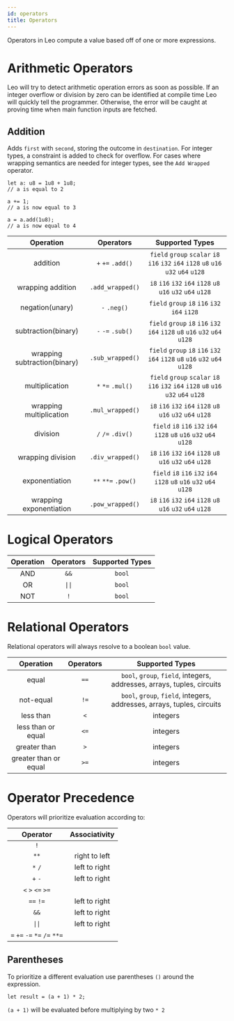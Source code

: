 ```yaml
---
id: operators
title: Operators
---
```


Operators in Leo compute a value based off of one or more expressions.

# Arithmetic Operators

Leo will try to detect arithmetic operation errors as soon as possible. 
If an integer overflow or division by zero can be identified at compile time Leo will quickly tell the programmer.
Otherwise, the error will be caught at proving time when main function inputs are fetched.

## Addition

Adds `first` with `second`, storing the outcome in `destination`.
For integer types, a constraint is added to check for overflow. 
For cases where wrapping semantics are needed for integer types, see the `Add Wrapped` operator.

```leo
let a: u8 = 1u8 + 1u8;
// a is equal to 2

a += 1;
// a is now equal to 3

a = a.add(1u8);
// a is now equal to 4
```

|          Operation           |      Operators      |                                   Supported Types                                    |
|:----------------------------:|:-------------------:|:------------------------------------------------------------------------------------:|
|           addition           |  `+` `+=` `.add()`  | `field` `group` `scalar` `i8` `i16` `i32` `i64` `i128` `u8` `u16` `u32` `u64` `u128` |
|      wrapping addition       |  `.add_wrapped()`   |             `i8` `i16` `i32` `i64` `i128` `u8` `u16` `u32` `u64` `u128`              |                              
|       negation(unary)        |    `-` `.neg()`     |                    `field` `group` `i8` `i16` `i32` `i64` `i128`                     | 
|     subtraction(binary)      |  `-` `-=` `.sub()`  |     `field` `group` `i8` `i16` `i32` `i64` `i128` `u8` `u16` `u32` `u64` `u128`      |
| wrapping subtraction(binary) |  `.sub_wrapped()`   |     `field` `group` `i8` `i16` `i32` `i64` `i128` `u8` `u16` `u32` `u64` `u128`      |
|        multiplication        |  `*` `*=` `.mul()`  | `field` `group` `scalar` `i8` `i16` `i32` `i64` `i128` `u8` `u16` `u32` `u64` `u128` |
|   wrapping multiplication    |  `.mul_wrapped()`   |             `i8` `i16` `i32` `i64` `i128` `u8` `u16` `u32` `u64` `u128`              |
|           division           |  `/` `/=` `.div()`  |         `field` `i8` `i16` `i32` `i64` `i128` `u8` `u16` `u32` `u64` `u128`          |
|      wrapping division       |  `.div_wrapped()`   |             `i8` `i16` `i32` `i64` `i128` `u8` `u16` `u32` `u64` `u128`              |
|        exponentiation        | `**` `**=` `.pow()` |         `field` `i8` `i16` `i32` `i64` `i128` `u8` `u16` `u32` `u64` `u128`          |
|   wrapping exponentiation    |  `.pow_wrapped()`   |             `i8` `i16` `i32` `i64` `i128` `u8` `u16` `u32` `u64` `u128`              |

# Logical Operators

| Operation | Operators | Supported Types |
|:---------:|:---------:|:---------------:|
| AND       | `&&`      | `bool`          |
| OR        | `\|\|`    | `bool`          |
| NOT       | `!`       | `bool`          |

# Relational Operators

Relational operators will always resolve to a boolean `bool` value.

|       Operation       | Operators |           Supported Types           |
|:---------------------:|:---------:|:-----------------------------------:|
| equal                 | `==`      | `bool`, `group`, `field`, integers, addresses, arrays, tuples, circuits |
| not-equal             | `!=`      | `bool`, `group`, `field`, integers, addresses, arrays, tuples, circuits |
| less than             | `<`       |           integers              |
| less than or equal    | `<=`      |           integers              |
| greater than          | `>`       |           integers              |
| greater than or equal | `>=`      |           integers              |

# Operator Precedence
Operators will prioritize evaluation according to:

|            Operator           | Associativity |
|:-----------------------------:|:-------------:|
|              `!`              |               |
|              `**`             | right to left |
|             `*` `/`           | left to right |
|             `+` `-`           | left to right |
|       `<` `>` `<=` `>=`       |               |
|           `==` `!=`           | left to right |
|              `&&`             | left to right |
|            <code>&#124;&#124;</code>             | left to right |
| `=` `+=` `-=` `*=` `/=` `**=` |               |

## Parentheses

To prioritize a different evaluation use parentheses `()` around the expression.

```leo
let result = (a + 1) * 2; 
```
`(a + 1)` will be evaluated before multiplying by two `* 2`
